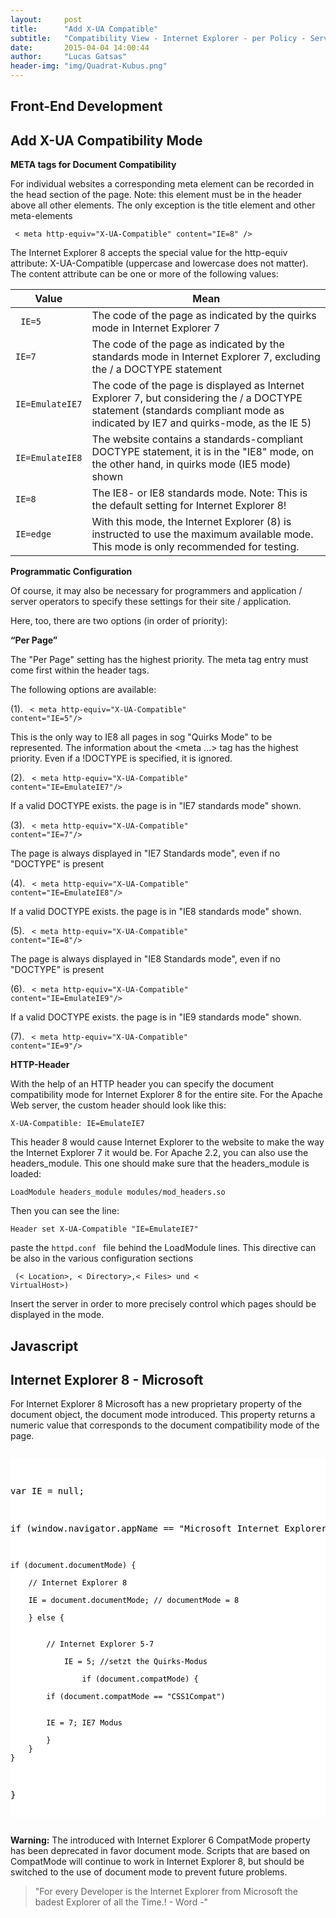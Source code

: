 ```yaml
---
layout:     post
title:      "Add X-UA Compatible"
subtitle:   "Compatibility View - Internet Explorer - per Policy - Server Based"
date:       2015-04-04 14:00:44
author:     "Lucas Gatsas"
header-img: "img/Quadrat-Kubus.png"
---
```


<h2 class="section-heading"><strong> Front-End Development</strong> </h2>
<h2 class="section-heading">Add X-UA Compatibility Mode</h2>


<strong>META tags for Document Compatibility</strong>

For individual websites a corresponding meta element can be recorded in the head section of the page. Note: this element must be in the header above all other elements. The only exception is the title element and other meta-elements

      

<code> < meta http-equiv="X-UA-Compatible" content="IE=8" /> </code>

The Internet Explorer 8 accepts the special value for the http-equiv attribute: X-UA-Compatible (uppercase and lowercase does not matter).
The content attribute can be one or more of the following values:


<table class="table">
        <thead>
          <tr>
            <th>Value</th>
            <th id="fadeout-1">Mean</th>
          </tr>
        </thead>
        <tbody>
          <tr>
            <td> <code> IE=5 </code></td>
            <td id="fadeout-1">The code of the page as indicated by the quirks mode in Internet Explorer 7 </td>
          </tr>
          <tr>
            <td><code>IE=7</code></td>
            <td id="fadeout-1">The code of the page as indicated by the standards mode in Internet Explorer 7, excluding the / a DOCTYPE statement</td>
          </tr>
          <tr>
            <td><code>IE=EmulateIE7</code></td>
            <td id="fadeout-1">The code of the page is displayed as Internet Explorer 7, but considering the / a DOCTYPE statement (standards compliant mode as indicated by IE7 and quirks-mode, as the IE 5)</td>
          </tr>
               <tr>
            <td><code>IE=EmulateIE8</code></td>
            <td id="fadeout-1">The website contains a standards-compliant DOCTYPE statement, it is in the "IE8" mode, on the other hand, in quirks mode (IE5 mode) shown</td>
          </tr>
                        <tr>
            <td><code>IE=8</code></td>
            <td id="fadeout-1">The IE8- or IE8 standards mode. Note: This is the default setting for Internet Explorer 8!</td>
          </tr>
                       <tr>
            <td><code>IE=edge</code></td>
            <td id="fadeout-1">With this mode, the Internet Explorer (8) is instructed to use the maximum available mode. This mode is only recommended for testing.</td>
          </tr>
        </tbody>
      </table>



<strong> Programmatic Configuration </strong>


Of course, it may also be necessary for programmers and application / server operators to specify these settings for their site / application.

Here, too, there are two options (in order of priority):


<strong> “Per Page” </strong>


The "Per Page" setting has the highest priority. The meta tag entry must come first within the header tags.

The following options are available:

(1). <code> < meta http-equiv="X-UA-Compatible" content="IE=5"/> </code> 

This is the only way to IE8 all pages in sog "Quirks Mode" to be represented. The information about the <meta ...> tag has the highest priority. Even if a !DOCTYPE is specified, it is ignored.

(2). <code> < meta http-equiv="X-UA-Compatible" content="IE=EmulateIE7"/>  </code>

If a valid DOCTYPE exists. the page is in "IE7 standards mode" shown.

(3). <code> < meta http-equiv="X-UA-Compatible" content="IE=7"/> </code>

The page is always displayed in "IE7 Standards mode", even if no "DOCTYPE" is present

(4). <code> < meta http-equiv="X-UA-Compatible" content="IE=EmulateIE8"/> </code>

If a valid DOCTYPE exists. the page is in "IE8 standards mode" shown.

(5). <code> < meta http-equiv="X-UA-Compatible" content="IE=8"/> </code>

The page is always displayed in "IE8 Standards mode", even if no "DOCTYPE" is present

(6). <code> < meta http-equiv="X-UA-Compatible" content="IE=EmulateIE9"/>  </code>

If a valid DOCTYPE exists. the page is in "IE9 standards mode" shown.

(7). <code> < meta http-equiv="X-UA-Compatible" content="IE=9"/>  </code>



<strong>HTTP-Header</strong>

With the help of an HTTP header you can specify the document compatibility mode for Internet Explorer 8 for the entire site.
For the Apache Web server, the custom header should look like this:

<code>X-UA-Compatible: IE=EmulateIE7 </code>

This header 8 would cause Internet Explorer to the website to make the way the Internet Explorer 7 it would be.
For Apache 2.2, you can also use the headers_module. This one should make sure that the headers_module is loaded:

<code>LoadModule headers_module modules/mod_headers.so</code>

Then you can see the line:

<code>Header set X-UA-Compatible "IE=EmulateIE7"</code>

paste the <code>httpd.conf </code> file behind the LoadModule lines. This directive can be also in the various configuration sections

<code> (< Location>, < Directory>,< Files> und < VirtualHost>) </code>


Insert the server in order to more precisely control which pages should be displayed in the mode.

<h2 class="section-heading"><strong> Javascript</strong> </h2>
<h2 class="section-heading"> Internet Explorer 8 - Microsoft</h2>

For Internet Explorer 8 Microsoft has a new proprietary property of the document object, the document mode introduced. This property returns a numeric value that corresponds to the document compatibility mode of the page.


<div style="overflow:auto; height=200; width=100%;">
<pre style="color:black;background:white;"><pre>

var IE = null;

if (window.navigator.appName == "Microsoft Internet Explorer") {
	
	if (document.documentMode) {

		// Internet Explorer 8

		IE = document.documentMode; // documentMode = 8

		} else {


			// Internet Explorer 5-7

				IE = 5; //setzt the Quirks-Modus

					if (document.compatMode) {
	
			if (document.compatMode == "CSS1Compat")


			IE = 7; IE7 Modus

			}
		}
	}
}
</pre></pre></div>



<strong>Warning:</strong> The introduced with Internet Explorer 6 CompatMode property has been deprecated in favor document mode. Scripts that are based on CompatMode will continue to work in Internet Explorer 8, but should be switched to the use of document mode to prevent future problems.



<blockquote>
	"For every Developer is the Internet Explorer from Microsoft the badest Explorer of all the Time.! - Word -"
</blockquote>